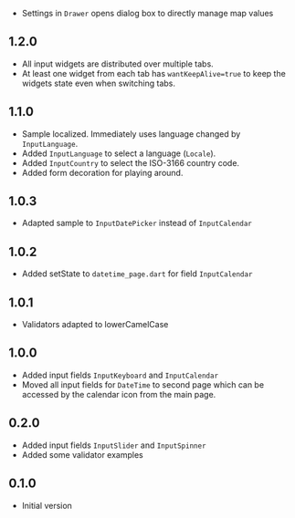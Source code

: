
- Settings in `Drawer` opens dialog box to directly manage map values

## 1.2.0

- All input widgets are distributed over multiple tabs.
- At least one widget from each tab has `wantKeepAlive=true`
 to keep the widgets state even when switching tabs.

## 1.1.0

- Sample localized. Immediately uses language changed by `InputLanguage`.
- Added `InputLanguage` to select a language (`Locale`).
- Added `InputCountry` to select the ISO-3166 country code.
- Added form decoration for playing around.

## 1.0.3

- Adapted sample to `InputDatePicker` instead of `InputCalendar`

## 1.0.2

- Added setState to `datetime_page.dart` for field `InputCalendar`

## 1.0.1

- Validators adapted to lowerCamelCase

## 1.0.0

- Added input fields `InputKeyboard` and `InputCalendar`
- Moved all input fields for `DateTime` to second page which
 can be accessed by the calendar icon from the main page. 

## 0.2.0

- Added input fields `InputSlider` and `InputSpinner`
- Added some validator examples

## 0.1.0

- Initial version
